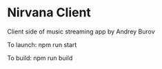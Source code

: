 # Nirvana Client

Client side of music streaming app by Andrey Burov

To launch: npm run start

To build: npm run build
